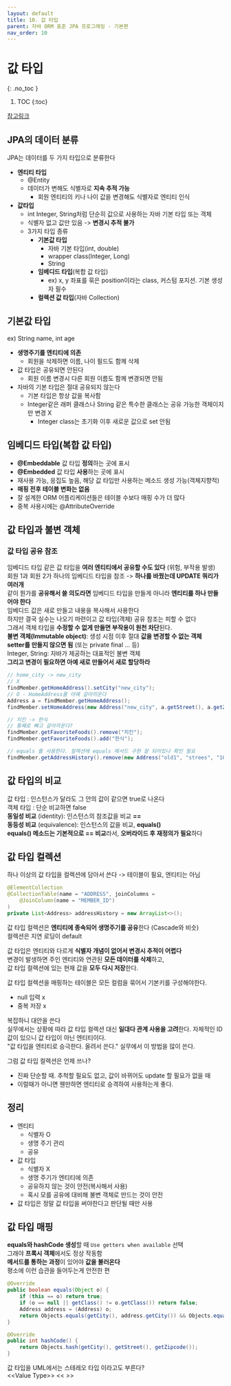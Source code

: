```yaml
---
layout: default
title: 10. 값 타입
parent: 자바 ORM 표준 JPA 프로그래밍 - 기본편
nav_order: 10
---
```


# 값 타입
{: .no_toc }

1. TOC
{:toc}

[참고링크](https://tall-developer.tistory.com/16)

## JPA의 데이터 분류

JPA는 데이터를 두 가지 타입으로 분류한다
- **엔티티 타입**
  - @Entity
  - 데이터가 변해도 식별자로 **지속 추적 가능**
    - 회원 엔티티의 키나 나이 값을 변경해도 식별자로 엔티티 인식
- **값타입**
  - int Integer, String처럼 단순히 값으로 사용하는 자바 기본 타입 또는 객체
  - 식별자 없고 값만 있음 -> **변경시 추적 불가**
  - 3가지 타입 종류
    - **기본값 타입**
      - 자바 기본 타입(int, double)
      - wrapper class(Integer, Long)
      - String
    - **임베디드 타입**(복합 값 타입)
      - ex) x, y 좌표를 묶은 position이라는 class, 커스텀 포지션. 기본 생성자 필수
    - **컬렉션 값 타입**(자바 Collection)


## 기본값 타입

ex) String name, int age  
- **생명주기를 엔티티에 의존**
  - 회원을 삭제하면 이름, 나이 필드도 함께 삭제
- 값 타입은 공유되면 안된다
  - 회원 이름 변경시 다른 회원 이름도 함께 변경되면 안됨
- 자바의 기본 타입은 절대 공유되지 않는다
  - 기본 타입은 항상 값을 복사함
  - Integer같은 래퍼 클래스나 String 같은 특수한 클래스는 공유 가능한 객체이지만 변경 X
    - Integer class는 초기화 이후 새로운 값으로 set 안됨

## 임베디드 타입(복합 값 타입)

- **@Embeddable** 값 타입 **정의**하는 곳에 표시
- **@Embedded** 값 타입 **사용**하는 곳에 표시
- 재사용 가능, 응집도 높음, 해당 값 타입만 사용하는 메소드 생성 가능(객체지향적)
- **매핑 전후 테이블 변화는 없음**
- 잘 설계한 ORM 어플리케이션들은 테이블 수보다 매핑 수가 더 많다
- 중복 사용시에는 @AttributeOverride


## 값 타입과 불변 객체

### 값 타입 공유 참조

임베디드 타입 같은 값 타입을 **여러 엔티티에서 공유할 수도 있다** (위험, 부작용 발생)  
회원 1과 회원 2가 하나의 임베디드 타입을 참조 -> **하나를 바꿨는데 UPDATE 쿼리가 여러개**  
같이 뭔가를 **공유해서 쓸 의도라면** 임베디드 타입을 만들게 아니라 **엔티티를 하나 만들어야 한다**  
임베디드 값은 새로 만들고 내용을 복사해서 사용한다  
하지만 결국 실수는 나오기 마련이고 값 타입(객체) 공유 참조는 피할 수 없다  
그래서 객체 타입을 **수정할 수 없게 만들면 부작용이 원천 차단**된다.  
**불변 객체(Immutable object)**: 생성 시점 이후 절대 **값을 변경할 수 없는 객체**  
**setter를 만들지 않으면 됨** (또는 private final ... 등)  
Integer, String: 자바가 제공하는 대표적인 불변 객체  
**그리고 변경이 필요하면 아예 새로 만들어서 새로 할당하라**
```java
// home_city -> new_city
// X
findMember.getHomeAddress().setCity("new_city");
// O - HomeAddress를 아예 갈아끼운다
Address a = findMember.getHomeAddress();
findMember.setHomeAddress(new Address("new_city", a.getStreet(), a.getZipcode()));

// 치킨 -> 한식
// 통째로 뺘고 갈아끼운다?
findMember.getFavoriteFoods().remove("치킨");
findMember.getFavoriteFoods().add("한식");

// equals 를 사용한다. 컬렉션에 equals 메서드 구현 잘 되어있나 확인 필요
findMember.getAddressHistory().remove(new Address("old1", "strees", "10000"));

```

## 값 타입의 비교

값 타입 : 인스턴스가 달라도 그 안의 값이 같으면 true로 나온다  
객체 타입 : 단순 비교하면 false  
**동일성 비교** (identity): 인스턴스의 참조값을 비교 **==**  
**동등성 비교** (equivalence): 인스턴스의 값을 비교, **equals()**  
**equals() 메소드는 기본적으로 == 비교**라서, **오버라이드 후 재정의가 필요**하다  

## 값 타입 컬렉션

하나 이상의 값 타입을 컬렉션에 담아서 쓴다 -> 테이블이 필요, 엔티티는 아님  
```java
@ElementCollection
@CollectionTable(name = "ADDRESS", joinColumns =
    @JoinColumn(name = "MEMBER_ID")
)
private List<Address> addressHistory = new ArrayList<>();
```
값 타입 컬렉션은 **엔티티에 종속되어 생명주기를 공유**한다 (Cascade와 비슷)  
컬렉션은 지연 로딩이 default  

값 타입은 엔티티와 다르게 **식별자 개념이 없어서 변경시 추적이 어렵다**  
변경이 발생하면 주인 엔티티와 연관된 **모든 데이터를 삭제**하고,  
값 타입 컬렉션에 있는 현재 값을 **모두 다시 저장**한다.  

값 타입 컬렉션을 매핑하는 테이블은 모든 컬럼을 묶어서 기본키를 구성해야한다.
- null 입력 x
- 중복 저장 x

복잡하니 대안을 쓴다  
실무에서는 상황에 따라 값 타입 컬렉션 대신 **일대다 관계 사용을 고려**한다.
자체적인 ID 값이 있으니 값 타입이 아닌 엔티티이다.  
"값 타입을 엔티티로 승극한다. 올려서 쓴다." 실무에서 이 방법을 많이 쓴다.

그럼 값 타입 컬렉션은 언제 쓰나?
- 진짜 단순할 때. 추척할 필요도 없고, 값이 바뀌어도 update 할 필요가 없을 때
- 이럴때가 아니면 웬만하면 엔티티로 승격하여 사용하는게 좋다.

## 정리

- 엔티티
  - 식별자 O
  - 생명 주기 관리
  - 공유
- 값 타입
  - 식별자 X
  - 생명 주기가 엔티티에 의존
  - 공유하지 않는 것이 안전(복사해서 사용)
  - 혹시 모를 공유에 대비해 불변 객체로 만드는 것이 안전
- 값 타입은 정말 값 타입을 써야한다고 판단될 때만 사용



## 값 타입 매핑

**equals와 hashCode 생성**할 때 `Use getters when available` 선택  
그래야 **프록시 객체**에서도 정상 작동함  
**메서드를 통하는 과정**이 있어야 **값을 불러온다**  
평소에 이런 습관을 들어두는게 안전한 편  
```java
@Override
public boolean equals(Object o) {
    if (this == o) return true;
    if (o == null || getClass() != o.getClass()) return false;
    Address address = (Address) o;
    return Objects.equals(getCity(), address.getCity()) && Objects.equals(getStreet(), address.getStreet()) && Objects.equals(getZipcode(), address.getZipcode());
}

@Override
public int hashCode() {
    return Objects.hash(getCity(), getStreet(), getZipcode());
}
```

값 타입을 UML에서는 스테레오 타입 이라고도 부른다?  
\<<Value Type\>> << >>